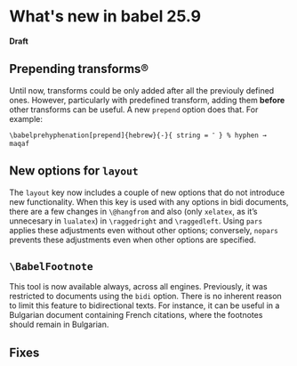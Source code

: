 # What's new in babel 25.9

**Draft**

## Prepending transforms®

Until now, transforms could be only added after all the previouly defined
ones. However, particularly with predefined transform, adding them
**before** other transforms can be useful. A new `prepend` option does
that. For example:
```
\babelprehyphenation[prepend]{hebrew}{-}{ string = ־ } % hyphen → maqaf
```

## New options for `layout`

The `layout` key now includes a couple of new options that do not
introduce new functionality. When this key is used with any options in
bidi documents, there are a few changes in `\@hangfrom` and also (only
`xelatex`, as it’s unnecesary in `lualatex`) in `\raggedright` and
`\raggedleft`. Using `pars` applies these adjustments even without
other options; conversely, `nopars` prevents these adjustments even
when other options are specified.

## `\BabelFootnote`

This tool is now available always, across all engines. Previously, it
was restricted to documents using the `bidi` option. There is no
inherent reason to limit this feature to bidirectional texts. For
instance, it can be useful in a Bulgarian document containing French
citations, where the footnotes should remain in Bulgarian.

## Fixes

